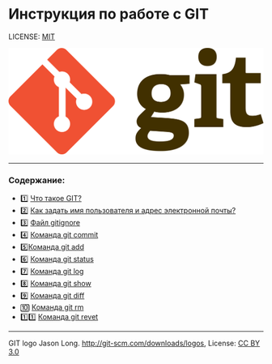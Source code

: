 # Инструкция по работе с GIT

LICENSE: [MIT](./license.md)

![](1920px-Git-logo.svg.png)

---
### Содержание:

+ :one: [Что такое GIT?](GIT.md)
+ :two: [Как задать имя пользователя и адрес электронной почты?](/Name.md)
+ :three: [Файл gitignore](gitignore.md)
+ :four: [Команда git commit](commit.md)
+ :five:[Команда git  add](./add.md)
+ :six: [Команда git status](status.md)
+ :seven: [Команда git log](log.md)
+ :eight: [Команда git show](show.md)
+ :nine: [Команда git diff](diff.md)
+ :keycap_ten: [Команда git rm](rm.md)
+ :one::one: [Команда git revet](revet.md)

---


GIT logo Jason Long. http://git-scm.com/downloads/logos, License: [CC BY 3.0](https://creativecommons.org/licenses/by/3.0/deed.ru)